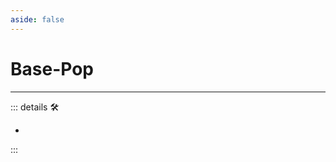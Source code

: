 ```yaml
---
aside: false
---
```

# Base-Pop

---

<!-- =================================================== -->
<!-- =================================================== -->
<!-- =================================================== -->
<!-- =================================================== -->
<!-- =================================================== -->
::: details 🛠

-

:::
